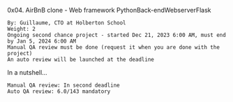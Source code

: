 0x04. AirBnB clone - Web framework
PythonBack-endWebserverFlask

    By: Guillaume, CTO at Holberton School
    Weight: 2
    Ongoing second chance project - started Dec 21, 2023 6:00 AM, must end by Jan 5, 2024 6:00 AM
    Manual QA review must be done (request it when you are done with the project)
    An auto review will be launched at the deadline

In a nutshell…

    Manual QA review: In second deadline
    Auto QA review: 6.0/143 mandatory 
